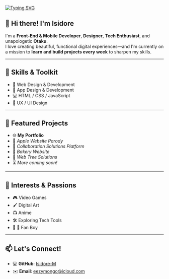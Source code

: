 [![Typing SVG](https://readme-typing-svg.herokuapp.com?font=Poppins&weight=500&pause=1000&color=A6F73F&width=435&lines=Imagine+Create+Datebayo+)](https://git.io/typing-svg)

## 👋 Hi there! I'm Isidore

I'm a **Front-End & Mobile Developer**, **Designer**, **Tech Enthusiast**, and unapologetic **Otaku**.  
I love creating beautiful, functional digital experiences—and I'm currently on a mission to **learn and build projects every week** to sharpen my skills.

---

## 🚀 Skills & Toolkit
- 🎨 Web Design & Development
- 📱 App Design & Development
- 💻 HTML / CSS / JavaScript
- 🧭 UX / UI Design

---

## 📂 Featured Projects
- 🌐 **My Portfolio**
- 🍏 *Apple Website Parody*
- 🤝 *Collaboration Solutions Platform*
- 🧁 *Bakery Website*
- 🌳 *Web Tree Solutions*
- ⏳ *More coming soon!*

---

## 🎯 Interests & Passions
- 🎮 Video Games
- 🖌️ Digital Art
- 📺 Anime
- 🛠️ Exploring Tech Tools
- 🍏  Fan Boy

---

## 📫 Let's Connect!
- 💻 **GitHub**: [Isidore-M](https://github.com/Isidore-M)
- ✉️ **Email**: eezymongo@icloud.com

